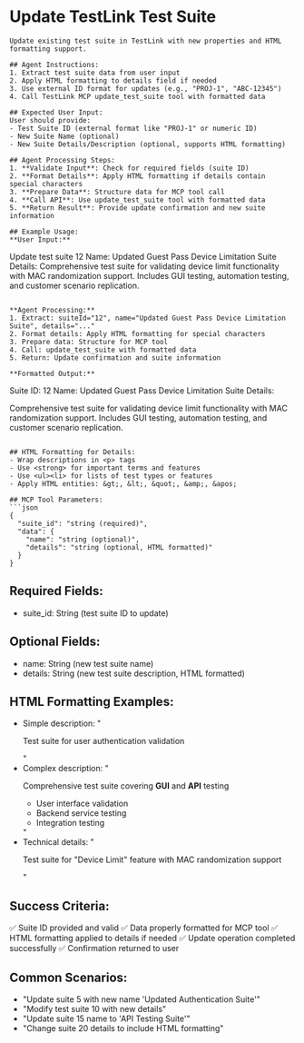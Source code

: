 # Update TestLink Test Suite

```
Update existing test suite in TestLink with new properties and HTML formatting support.

## Agent Instructions:
1. Extract test suite data from user input
2. Apply HTML formatting to details field if needed
3. Use external ID format for updates (e.g., "PROJ-1", "ABC-12345")
4. Call TestLink MCP update_test_suite tool with formatted data

## Expected User Input:
User should provide:
- Test Suite ID (external format like "PROJ-1" or numeric ID)
- New Suite Name (optional)
- New Suite Details/Description (optional, supports HTML formatting)

## Agent Processing Steps:
1. **Validate Input**: Check for required fields (suite ID)
2. **Format Details**: Apply HTML formatting if details contain special characters
3. **Prepare Data**: Structure data for MCP tool call
4. **Call API**: Use update_test_suite tool with formatted data
5. **Return Result**: Provide update confirmation and new suite information

## Example Usage:
**User Input:**
```
Update test suite 12
Name: Updated Guest Pass Device Limitation Suite
Details: Comprehensive test suite for validating device limit functionality with MAC randomization support. Includes GUI testing, automation testing, and customer scenario replication.
```

**Agent Processing:**
1. Extract: suiteId="12", name="Updated Guest Pass Device Limitation Suite", details="..."
2. Format details: Apply HTML formatting for special characters
3. Prepare data: Structure for MCP tool
4. Call: update_test_suite with formatted data
5. Return: Update confirmation and suite information

**Formatted Output:**
```
Suite ID: 12
Name: Updated Guest Pass Device Limitation Suite
Details: <p>Comprehensive test suite for validating device limit functionality with MAC randomization support. Includes GUI testing, automation testing, and customer scenario replication.</p>
```

## HTML Formatting for Details:
- Wrap descriptions in <p> tags
- Use <strong> for important terms and features
- Use <ul><li> for lists of test types or features
- Apply HTML entities: &gt;, &lt;, &quot;, &amp;, &apos;

## MCP Tool Parameters:
```json
{
  "suite_id": "string (required)",
  "data": {
    "name": "string (optional)",
    "details": "string (optional, HTML formatted)"
  }
}
```

## Required Fields:
- suite_id: String (test suite ID to update)

## Optional Fields:
- name: String (new test suite name)
- details: String (new test suite description, HTML formatted)

## HTML Formatting Examples:
- Simple description: "<p>Test suite for user authentication validation</p>"
- Complex description: "<p>Comprehensive test suite covering <strong>GUI</strong> and <strong>API</strong> testing</p><ul><li>User interface validation</li><li>Backend service testing</li><li>Integration testing</li></ul>"
- Technical details: "<p>Test suite for &quot;Device Limit&quot; feature with MAC randomization support</p>"

## Success Criteria:
✅ Suite ID provided and valid
✅ Data properly formatted for MCP tool
✅ HTML formatting applied to details if needed
✅ Update operation completed successfully
✅ Confirmation returned to user

## Common Scenarios:
- "Update suite 5 with new name 'Updated Authentication Suite'"
- "Modify test suite 10 with new details"
- "Update suite 15 name to 'API Testing Suite'"
- "Change suite 20 details to include HTML formatting"
```
